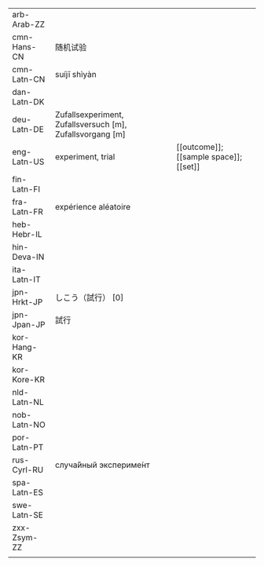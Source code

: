 | | | |
|-|-|-|
| arb-Arab-ZZ |  |  |
| cmn-Hans-CN | 随机试验 |  |
| cmn-Latn-CN | suíjī shìyàn |  |
| dan-Latn-DK |  |  |
| deu-Latn-DE | Zufallsexperiment, Zufallsversuch [m], Zufallsvorgang [m] |  |
| eng-Latn-US | experiment, trial | [[outcome]]; [[sample space]]; [[set]] |
| fin-Latn-FI |  |  |
| fra-Latn-FR | expérience aléatoire |  |
| heb-Hebr-IL |  |  |
| hin-Deva-IN |  |  |
| ita-Latn-IT |  |  |
| jpn-Hrkt-JP | しこう（試行） [0] |  |
| jpn-Jpan-JP | 試行 |  |
| kor-Hang-KR |  |  |
| kor-Kore-KR |  |  |
| nld-Latn-NL |  |  |
| nob-Latn-NO |  |  |
| por-Latn-PT |  |  |
| rus-Cyrl-RU | случа́йный экспериме́нт |  |
| spa-Latn-ES |  |  |
| swe-Latn-SE |  |  |
| zxx-Zsym-ZZ |  |  |
|  |  |  |